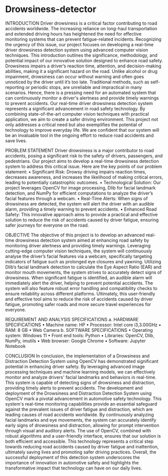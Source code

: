# Drowsiness-detector
INTRODUCTION
      Driver drowsiness is a critical factor contributing to road accidents worldwide. The increasing reliance on long-haul transportation and extended driving hours has heightened the need for effective monitoring systems that can prevent fatigue-related incidents. Recognizing the urgency of this issue, our project focuses on developing a real-time driver drowsiness detection system using advanced computer vision techniques. This introduction outlines the significance, methodology, and potential impact of our innovative solution designed to enhance road safety. 
Drowsiness impairs a driver’s reaction time, attention, and decision-making abilities, making it a significant hazard on the road. Unlike alcohol or drug impairment, drowsiness can occur without warning and often goes unnoticed by the driver until it’s too late. Traditional methods, such as self-reporting or periodic stops, are unreliable and impractical in many scenarios. Hence, there is a pressing need for an automated system that can continuously monitor a driver's alertness and provide timely warnings to prevent accidents. 
Our real-time driver drowsiness detection system represents a significant advancement in road safety technology. By combining state-of-the-art computer vision techniques with practical application, we aim to create a safer driving environment. This project not only addresses a critical need but also exemplifies the potential of technology to improve everyday life. We are confident that our system will be an invaluable tool in the ongoing effort to reduce road accidents and save lives.

PROBLEM STATEMENT
Driver drowsiness is a major contributor to road accidents, posing a significant risk to the safety of drivers, passengers, and pedestrians. Our project aims to develop a real-time drowsiness detection system to address this critical issue. Here are the key points of our problem statement: 
•	Significant Risk: Drowsy driving impairs reaction times, decreases awareness, and increases the likelihood of making critical errors, leading to potentially catastrophic outcomes.
•	Technological Solution: Our project leverages OpenCV for image processing, Dlib for facial landmark detection, and NumPy for efficient computations to analyze the driver’s facial features through a webcam.
•	Real-Time Alerts: When signs of drowsiness are detected, the system will alert the driver with an audible alarm, providing a timely warning to prevent accidents.
•	Enhanced Road Safety: This innovative approach aims to provide a practical and effective solution to reduce the risk of accidents caused by driver fatigue, ensuring safer journeys for everyone on the road.

OBJECTIVE
      The objective of this project is to develop an advanced real-time drowsiness detection system aimed at enhancing road safety by monitoring driver alertness and providing timely warnings. Leveraging cutting-edge computer vision techniques, the system will continuously analyse the driver’s facial features via a webcam, specifically targeting indicators of fatigue such as prolonged eye closures and yawning. Utilizing Dlib’s facial landmark detection to calculate the Eye Aspect Ratio (EAR) and monitor mouth movements, the system strives to accurately detect signs of drowsiness. When significant fatigue is identified, an audible alarm will immediately alert the driver, helping to prevent potential accidents. The system will also feature robust error handling and compatibility checks to ensure reliability across different platforms. Ultimately, this user-friendly and effective tool aims to reduce the risk of accidents caused by driver fatigue, promoting safer roads and more secure travel experiences for everyone. 

REQUIREMENT AND ANALYSIS
SPECIFICATIONS
a.	 HARDWARE SPECIFICATIONS
•	Machine name: HP
•	Processor: Intel core i3,3.00GHz
•	RAM: 8 GB
•	Web Camera
b.	SOFTWARE SPECIFICATIONS
•	Operating system: Windows 11
•	Front end tools: Python
•	Libraries: OpenCV, Dlib, NumPy, imutils
•	Web browser: Google Chrome
•	 Software: Jupyter Notebook

CONCLUSION 
In conclusion, the implementation of a Drowsiness and Distraction Detection System using OpenCV has demonstrated significant potential in enhancing driver safety. By leveraging advanced image processing techniques and machine learning models, we can effectively monitor and analyze drivers' facial landmarks and behaviors in real-time. This system is capable of detecting signs of drowsiness and distraction, providing timely alerts to prevent accidents.
The development and deployment of the Drowsiness and Distraction Detection System using OpenCV mark a pivotal advancement in automotive safety technology. This system's real-time monitoring capabilities provide an essential safeguard against the prevalent issues of driver fatigue and distraction, which are leading causes of road accidents worldwide. By continuously analyzing facial landmarks and eye movements, the system can accurately identify early signs of drowsiness and distraction, allowing for prompt intervention through visual and auditory alerts.
The use of OpenCV, combined with robust algorithms and a user-friendly interface, ensures that our solution is both efficient and accessible. This technology represents a critical step towards reducing road accidents caused by driver fatigue and inattention, ultimately saving lives and promoting safer driving practices.
Overall, the successful deployment of this detection system underscores the importance of innovation in automotive safety and highlights the transformative impact that technology can have on our daily lives.
